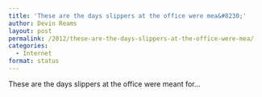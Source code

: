 ```yaml
---
title: 'These are the days slippers at the office were mea&#8230;'
author: Devin Reams
layout: post
permalink: /2012/these-are-the-days-slippers-at-the-office-were-mea/
categories:
  - Internet
format: status
---
```

These are the days slippers at the office were meant for&#8230;
